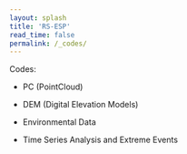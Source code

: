 ```yaml
---
layout: splash
title: 'RS-ESP'
read_time: false
permalink: /_codes/
---
```


Codes:
- PC (PointCloud)

- DEM (Digital Elevation Models)

- Environmental Data

- Time Series Analysis and Extreme Events
